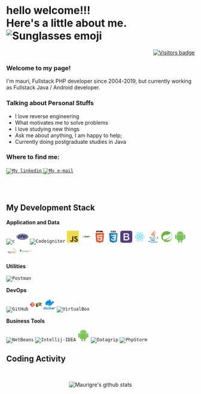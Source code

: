 # hello welcome!!! <br>Here's a little about me. <img width="30" src="https://emojis.slackmojis.com/emojis/images/1531849430/4246/blob-sunglasses.gif?1531849430" alt="Sunglasses emoji" />

<p align="right">
  <a href="https://badges.pufler.dev">
      <img src="https://badges.pufler.dev/visits/maurigre/maurigre" alt="Visitors badge" />
   </a>
</p>

### Welcome to my page!

<p>
  I'm mauri, Fullstack PHP developer since 2004-2019, but currently working as Fullstack Java / Android developer.
</p>

### Talking about Personal Stuffs

- I love reverse engineering
- What motivates me to solve problems
- I love studying new things
- Ask me about anything, I am happy to help;
- Currently doing postgraduate studies in Java

### Where to find me:
<a href="https://www.linkedin.com/in/mauri-reis">
  <code><img alt="My linkedin" width="28" src="https://www.flaticon.com/svg/static/icons/svg/124/124011.svg"/></code>
</a>

<a href="mailto:maurigre@gmail.com">
  <code><img alt="My e-mail" width="32" src="https://www.flaticon.com/svg/static/icons/svg/732/732200.svg" /></code>
</a>

<br/><br/>

## My Development Stack

**Application and Data**

<code><img height="32" src="https://cdn.iconscout.com/icon/free/png-512/c-programming-569564.png" alt="c"/></code>
<code><img height="32" src="https://raw.githubusercontent.com/github/explore/80688e429a7d4ef2fca1e82350fe8e3517d3494d/topics/php/php.png" alt="PHP"/></code>
<code><img height="32" src="https://cdn1.iconfinder.com/data/icons/logos-3/304/codeigniter-512.png" alt="Codeigniter"/></code>
<code><img height="32" src="https://raw.githubusercontent.com/github/explore/80688e429a7d4ef2fca1e82350fe8e3517d3494d/topics/javascript/javascript.png" alt="Javascript"/></code>
<code><img height="32" src="https://raw.githubusercontent.com/github/explore/80688e429a7d4ef2fca1e82350fe8e3517d3494d/topics/jquery/jquery.png" alt="Jquery"/></code>
<code><img height="32" src="https://raw.githubusercontent.com/github/explore/80688e429a7d4ef2fca1e82350fe8e3517d3494d/topics/html/html.png" alt="HTML5"/></code>
<code><img height="32" src="https://raw.githubusercontent.com/github/explore/80688e429a7d4ef2fca1e82350fe8e3517d3494d/topics/css/css.png" alt="CSS"/></code>
<code><img height="32" src="https://raw.githubusercontent.com/github/explore/80688e429a7d4ef2fca1e82350fe8e3517d3494d/topics/bootstrap/bootstrap.png" alt="Bootstrap"/></code>
<code><img height="32" src="https://raw.githubusercontent.com/github/explore/80688e429a7d4ef2fca1e82350fe8e3517d3494d/topics/react/react.png" alt="React"/></code>
<code><img height="32" src="https://raw.githubusercontent.com/github/explore/80688e429a7d4ef2fca1e82350fe8e3517d3494d/topics/java/java.png" alt="Java"/></code>
<code><img height="32" src="https://raw.githubusercontent.com/github/explore/80688e429a7d4ef2fca1e82350fe8e3517d3494d/topics/spring-boot/spring-boot.png" alt="Spring Boot"/></code>
<code><img height="32" src="https://raw.githubusercontent.com/github/explore/80688e429a7d4ef2fca1e82350fe8e3517d3494d/topics/android/android.png" alt="Android"/></code>
<code><img height="32" src="https://raw.githubusercontent.com/github/explore/80688e429a7d4ef2fca1e82350fe8e3517d3494d/topics/mysql/mysql.png" alt="MySQL"/></code>
<code><img height="32" src="https://raw.githubusercontent.com/github/explore/80688e429a7d4ef2fca1e82350fe8e3517d3494d/topics/mongodb/mongodb.png" alt="MongoDB"/></code>

**Utilities**

<code><img height="32" src="https://user-images.githubusercontent.com/2676579/34940598-17cc20f0-f9be-11e7-8c6d-f0190d502d64.png" alt="Postman"/></code>

**DevOps**

<code><img height="32" src="https://cdn3.iconfinder.com/data/icons/inficons/512/github.png" alt="GitHub"/></code>
<code><img height="32" src="https://raw.githubusercontent.com/github/explore/80688e429a7d4ef2fca1e82350fe8e3517d3494d/topics/git/git.png" alt="Git"/></code>
<code><img height="32" src="https://raw.githubusercontent.com/github/explore/80688e429a7d4ef2fca1e82350fe8e3517d3494d/topics/docker/docker.png" alt="Docker"/></code>
<code><img height="32" src="https://img.utdstc.com/icon/c2f/773/c2f7733df6524599afea694769062bc12d389fb4178f8be7b644c5e802fbbc17:200" alt="VirtualBox"/></code>

**Business Tools**

<code><img height="32" src="https://cdn.worldvectorlogo.com/logos/netbeans.svg" alt="NetBeans"/></code>
<code><img height="32" src="https://cdn.worldvectorlogo.com/logos/intellij-idea-1.svg" alt="Intellij-IDEA"/></code>
<code><img height="32" src="https://raw.githubusercontent.com/github/explore/80688e429a7d4ef2fca1e82350fe8e3517d3494d/topics/android/android.png" alt="Android Studio"/></code>
<code><img height="32" src="https://cdn.worldvectorlogo.com/logos/datagrip-icon.svg" alt="Datagrip"/></code>
<code><img height="32" src="https://cdn.worldvectorlogo.com/logos/phpstorm-1.svg" alt="PhpStorm"/></code>
<br/>


## Coding Activity

<br/>

<p align="center">
  <img src="https://github-readme-stats.vercel.app/api?username=maurigre&show_icons=true&theme=radical" alt="Maurigre's github stats" />
</p>

<br/>

